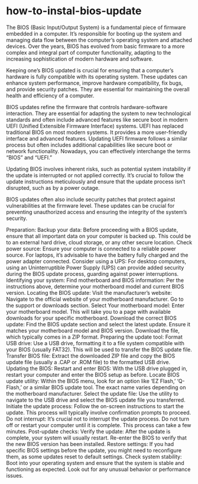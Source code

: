 # how-to-instal-bios-update

The BIOS (Basic Input/Output System) is a fundamental piece of firmware embedded in a computer. It’s responsible for booting up the system and managing data flow between the computer’s operating system and attached devices. Over the years, BIOS has evolved from basic firmware to a more complex and integral part of computer functionality, adapting to the increasing sophistication of modern hardware and software.

Keeping one’s BIOS updated is crucial for ensuring that a computer’s hardware is fully compatible with its operating system. These updates can enhance system performance, improve hardware compatibility, fix bugs, and provide security patches. They are essential for maintaining the overall health and efficiency of a computer.

BIOS updates refine the firmware that controls hardware-software interaction. They are essential for adapting the system to new technological standards and often include advanced features like secure boot in modern UEFI (Unified Extensible Firmware Interface) systems. UEFI has replaced traditional BIOS on most modern systems. It provides a more user-friendly interface and advanced features. Updating UEFI firmware follows a similar process but often includes additional capabilities like secure boot or network functionality. Nowadays, you can effectively interchange the terms “BIOS” and “UEFI.”

Updating BIOS involves inherent risks, such as potential system instability if the update is interrupted or not applied correctly. It’s crucial to follow the update instructions meticulously and ensure that the update process isn’t disrupted, such as by a power outage.

BIOS updates often also include security patches that protect against vulnerabilities at the firmware level. These updates can be crucial for preventing unauthorized access and ensuring the integrity of the system’s security.

Preparation:
Backup your data: Before proceeding with a BIOS update, ensure that all important data on your computer is backed up. This could be to an external hard drive, cloud storage, or any other secure location.
Check power source: Ensure your computer is connected to a reliable power source. For laptops, it’s advisable to have the battery fully charged and the power adapter connected.
Consider using a UPS: For desktop computers, using an Uninterruptible Power Supply (UPS) can provide added security during the BIOS update process, guarding against power interruptions.
Identifying your system:
Find motherboard and BIOS information: Per the instructions above, determine your motherboard model and current BIOS version.
Locating the BIOS update:
Visit the manufacturer’s website: Navigate to the official website of your motherboard manufacturer. Go to the support or downloads section.
Select Your motherboard model: Enter your motherboard model. This will take you to a page with available downloads for your specific motherboard.
Download the correct BIOS update: Find the BIOS update section and select the latest update. Ensure it matches your motherboard model and BIOS version. Download the file, which typically comes in a ZIP format.
Preparing the update tool:
Format USB drive: Use a USB drive, formatting it to a file system compatible with your BIOS (usually FAT32). This will be used to transfer the BIOS update file.
Transfer BIOS file: Extract the downloaded ZIP file and copy the BIOS update file (usually a .CAP or .ROM file) to the formatted USB drive.
Updating the BIOS:
Restart and enter BIOS: With the USB drive plugged in, restart your computer and enter the BIOS setup as before.
Locate BIOS update utility: Within the BIOS menu, look for an option like ‘EZ Flash,’ ‘Q-Flash,’ or a similar BIOS update tool. The exact name varies depending on the motherboard manufacturer.
Select the update file: Use the utility to navigate to the USB drive and select the BIOS update file you transferred.
Initiate the update process: Follow the on-screen instructions to start the update. This process will typically involve confirmation prompts to proceed.
Do not interrupt: It’s crucial not to interrupt the update process. Do not turn off or restart your computer until it is complete. This process can take a few minutes.
Post-update checks:
Verify the update: After the update is complete, your system will usually restart. Re-enter the BIOS to verify that the new BIOS version has been installed.
Restore settings: If you had specific BIOS settings before the update, you might need to reconfigure them, as some updates reset to default settings.
Check system stability: Boot into your operating system and ensure that the system is stable and functioning as expected. Look out for any unusual behavior or performance issues.

